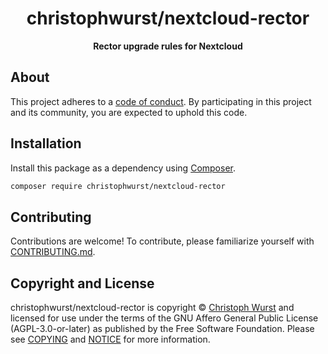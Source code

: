 <h1 align="center">christophwurst/nextcloud-rector</h1>

<p align="center">
    <strong>Rector upgrade rules for Nextcloud</strong>
</p>

<!--
TODO: Make sure the following URLs are correct and working for your project.
      Then, remove these comments to display the badges, giving users a quick
      overview of your package.

<p align="center">
    <a href="https://github.com/@ChristophWurst/nextcloud-rector"><img src="https://img.shields.io/badge/source-christophwurst/nextcloud--rector-blue.svg?style=flat-square" alt="Source Code"></a>
    <a href="https://packagist.org/packages/christophwurst/nextcloud-rector"><img src="https://img.shields.io/packagist/v/christophwurst/nextcloud-rector.svg?style=flat-square&label=release" alt="Download Package"></a>
    <a href="https://php.net"><img src="https://img.shields.io/packagist/php-v/christophwurst/nextcloud-rector.svg?style=flat-square&colorB=%238892BF" alt="PHP Programming Language"></a>
    <a href="https://github.com/@ChristophWurst/nextcloud-rector/blob/main/LICENSE"><img src="https://img.shields.io/packagist/l/christophwurst/nextcloud-rector.svg?style=flat-square&colorB=darkcyan" alt="Read License"></a>
    <a href="https://github.com/@ChristophWurst/nextcloud-rector/actions/workflows/continuous-integration.yml"><img src="https://img.shields.io/github/actions/workflow/status/@ChristophWurst/nextcloud-rector/continuous-integration.yml?branch=main&style=flat-square&logo=github" alt="Build Status"></a>
    <a href="https://codecov.io/gh/@ChristophWurst/nextcloud-rector"><img src="https://img.shields.io/codecov/c/gh/@ChristophWurst/nextcloud-rector?label=codecov&logo=codecov&style=flat-square" alt="Codecov Code Coverage"></a>
    <a href="https://shepherd.dev/github/@ChristophWurst/nextcloud-rector"><img src="https://img.shields.io/endpoint?style=flat-square&url=https%3A%2F%2Fshepherd.dev%2Fgithub%2F%40ChristophWurst%2Fnextcloud-rector%2Fcoverage" alt="Psalm Type Coverage"></a>
</p>
-->


## About

<!--
TODO: Use this space to provide more details about your package. Try to be
      concise. This is the introduction to your package. Let others know what
      your package does and how it can help them build applications.
-->


This project adheres to a [code of conduct](CODE_OF_CONDUCT.md).
By participating in this project and its community, you are expected to
uphold this code.


## Installation

Install this package as a dependency using [Composer](https://getcomposer.org).

``` bash
composer require christophwurst/nextcloud-rector
```

<!--
## Usage

Provide a brief description or short example of how to use this library.
If you need to provide more detailed examples, use the `docs/` directory
and provide a link here to the documentation.

``` php
use Christophwurst\Nextcloud\Rector\Example;

$example = new Example();
echo $example->greet('fellow human');
```
-->


## Contributing

Contributions are welcome! To contribute, please familiarize yourself with
[CONTRIBUTING.md](CONTRIBUTING.md).







## Copyright and License

christophwurst/nextcloud-rector is copyright © [Christoph Wurst](https://wuc.me)
and licensed for use under the terms of the
GNU Affero General Public License (AGPL-3.0-or-later) as published by the Free
Software Foundation. Please see [COPYING](COPYING) and [NOTICE](NOTICE) for more
information.


